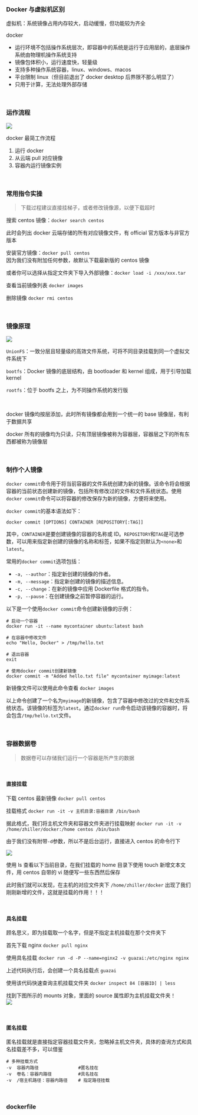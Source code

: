 ### Docker 与虚拟机区别

虚拟机：系统镜像占用内存较大，启动缓慢，但功能较为齐全

docker

- 运行环境不包括操作系统层次，即容器中的系统是运行于应用层的，底层操作系统由物理机操作系统支持
- 镜像包体积小，运行速度快，轻量级
- 支持多种操作系统容器，linux、windows、macos
- 平台限制 linux（但目前退出了 docker desktop 后界限不那么明显了）
- 只用于计算，无法处理外部存储

<br>

### 运作流程

![](./img/st/s1.png)

docker 最简工作流程

1. 运行 docker
2. 从云端 pull 对应镜像
3. 容器内运行镜像实例

<br>

### 常用指令实操

> 下载过程建议直接挂梯子，或者修改镜像源，以便下载超时

搜索 centos 镜像：`docker search centos`

此时会列出 docker 云端存储的所有对应镜像文件，有 official 官方版本与非官方版本

安装官方镜像：`docker pull centos`  
因为我们没有附加任何参数，故默认下载最新版的 centos 镜像

或者你可以选择从指定文件夹下导入外部镜像：`docker load -i /xxx/xxx.tar`

查看当前镜像列表 `docker images`

删除镜像 `docker rmi centos`

<br>

### 镜像原理

![](./img/st/s2.png)

`UnionFS`：一致分层且轻量级的高效文件系统，可将不同目录挂载到同一个虚拟文件系统下

`bootfs`：Docker 镜像的底层结构，由 bootloader 和 kernel 组成，用于引导加载 kernel

`rootfs`：位于 bootfs 之上，为不同操作系统的发行版

<br>

docker 镜像均按层添加，此时所有镜像都会用到一个统一的 base 镜像层，有利于数据共享

docker 所有的镜像均为只读，只有顶层镜像被称为容器层，容器层之下的所有东西都被称为镜像层

<br>

### 制作个人镜像

`docker commit`命令用于将当前容器的文件系统创建为新的镜像。该命令将会根据容器的当前状态创建新的镜像，包括所有修改过的文件和文件系统状态。使用`docker commit`命令可以将容器的修改保存为新的镜像，方便将来使用。

`docker commit`的基本语法如下：

```shell
docker commit [OPTIONS] CONTAINER [REPOSITORY[:TAG]]
```

其中，`CONTAINER`是要创建镜像的容器的名称或 ID。`REPOSITORY`和`TAG`是可选参数，可以用来指定新创建的镜像的名称和标签，如果不指定则默认为`<none>`和`latest`。

常用的`docker commit`选项包括：

- `-a, --author`：指定新创建的镜像的作者。
- `-m, --message`：指定新创建的镜像的描述信息。
- `-c, --change`：在新的镜像中应用 Dockerfile 格式的指令。
- `-p, --pause`：在创建镜像之前暂停容器的运行。

以下是一个使用`docker commit`命令创建新镜像的示例：

```shell
# 启动一个容器
docker run -it --name mycontainer ubuntu:latest bash

# 在容器中修改文件
echo "Hello, Docker" > /tmp/hello.txt

# 退出容器
exit

# 使用docker commit创建新镜像
docker commit -m "Added hello.txt file" mycontainer myimage:latest
```

新镜像文件可以使用此命令查看 `docker images`

以上命令创建了一个名为`myimage`的新镜像，包含了容器中修改过的文件和文件系统状态。该镜像的标签为`latest`。通过`docker run`命令启动该镜像的容器时，将会包含`/tmp/hello.txt`文件。

<br>

### 容器数据卷

> 数据卷可以存储我们运行一个容器是所产生的数据

<br>

#### 直接挂载

下载 centos 最新镜像 `docker pull centos`

挂载格式 `docker run -it -v 主机目录:容器目录 /bin/bash`

据此格式，我们将主机文件夹和容器文件夹进行挂载映射 `docker run -it -v /home/zhiller/docker:/home centos /bin/bash`

由于我们没有附带`-d`参数，所以不是后台运行，直接进入 centos 的命令行下

![](./img/st/s3.png)

使用 ls 查看以下当前目录，在我们挂载的 home 目录下使用 touch 新增文本文件，用 centos 自带的 vi 随便写一些东西然后保存

此时我们就可以发现，在主机的对应文件夹下 `/home/zhiller/docker` 出现了我们刚刚新增的文件，这就是挂载的作用！！！

<br>

#### 具名挂载

顾名思义，即为挂载取一个名字，但是不指定主机挂载在那个文件夹下

首先下载 nginx `docker pull nginx`

使用具名挂载 `docker run -d -P --name=nginx2 -v guazai:/etc/nginx nginx`

上述代码执行后，会创建一个具名挂载点 `guazai`

使用该代码快速查询主机挂载文件夹 `docker inspect 84 [容器ID] | less`

找到下图所示的 mounts 对象，里面的 source 属性即为主机挂载文件夹！  
![](./img/st/s4.png)

<br>

#### 匿名挂载

匿名挂载就是直接指定容器挂载文件夹，忽略掉主机文件夹，具体的查询方式和具名挂载差不多，可以借鉴

```shell
# 多种挂载方式
-v  容器内路径               #匿名挂在
-v  卷名：容器内路径          #具名挂在
-v  /宿主机路径：容器内路径    # 指定路径挂载
```

<br>

### dockerfile
